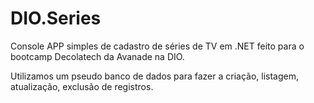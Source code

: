 # DIO.Series

Console APP simples de cadastro de séries de TV em .NET feito para o bootcamp Decolatech da Avanade na DIO. 

Utilizamos um pseudo banco de dados para fazer a criação, listagem, atualização, exclusão de registros. 

